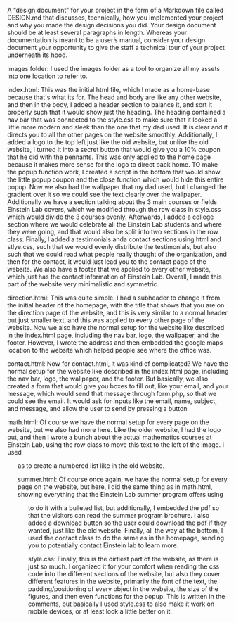 A “design document” for your project in the form of a Markdown file called DESIGN.md that discusses, technically, how you implemented your project and why you made the design decisions you did. Your design document should be at least several paragraphs in length. Whereas your documentation is meant to be a user’s manual, consider your design document your opportunity to give the staff a technical tour of your project underneath its hood.

images folder: I used the images folder as a tool to organize all my assets into one location to refer to.

index.html: This was the initial html file, which I made as a home-base because that's what its for. The head and body are like any other website, and then in the body, I added a header section to balance it, and sort it properly such that it would show just the heading. The heading contained a nav bar that was connected to the style.css to make sure that it looked a little more modern and sleek than the one that my dad used. It is clear and it directs you to all the other pages on the website smoothly. Additionally, I added a logo to the top left just like the old website, but unlike the old website, I turned it into a secret button that would give you a 10% coupon that he did with the pennants. This was only applied to the home page because it makes more sense for the logo to direct back home. TO make the popup function work, I created a script in the bottom that would show the little popup coupon and the close function which would hide this entire popup. Now we also had the wallpaper that my dad used, but I changed the gradient over it so we could see the text clearly over the wallpaper. Additionally we have a section talking about the 3 main courses or fields Einstein Lab covers, which we modified through the row class in style.css which would divide the 3 courses evenly. Afterwards, I added a college section where we would celebrate all the Einstein Lab students and where they were going, and that would also be split into two sections in the row class. Finally, I added a testimonials anda contact sections using html and stlye.css, such that we would evenly distribute the testimonials, but also such that we could read what people really thought of the organization, and then for the contact, it would just lead you to the contact page of the website. We also have a footer that we applied to every other website, which just has the contact information of Einstein Lab. Overall, I made this part of the website very minimalistic and symmetric.

direction.html: This was quite simple. I had a subheader to change it from the initial header of the homepage, with the title that shows that you are on the direction page of the website, and this is very similar to a normal header but just smaller text, and this was applied to every other page of the website. Now we also have the normal setup for the website like described in the index.html page, including the nav bar, logo, the wallpaper, and the footer. However, I wrote the address and then embedded the google maps location to the website which helped people see where the office was.

contact.html: Now for contact.html, it was kind of complicated? We have the normal setup for the website like described in the index.html page, including the nav bar, logo, the wallpaper, and the footer. But basically, we also created a form that would give you boxes to fill out, like your email, and your message, which would send that message through form.php, so that we could see the email. It would ask for inputs like the email, name, subject, and message, and allow the user to send by pressing a button

math.html: Of course we have the normal setup for every page on the website, but we also had more here. Like the older website, I had the logo out, and then I wrote a bunch about the actual mathematics courses at Einstein Lab, using the row class to move this text to the left of the image. I used <ol> as to create a numbered list like in the old website.

summer.html: Of course once again, we have the normal setup for every page on the website, but here, I did the same thing as in math.html, showing everything that the Einstein Lab summer program offers using <ul> to do it with a bulleted list, but additionally, I embedded the pdf so that the visitors can read the summer program brochure. I also added a download button so the user could download the pdf if they wanted, just like the old website. Finally, all the way at the bottom, I used the contact class to do the same as in the homepage, sending you to potentially contact Einstein lab to learn more. 

style.css: Finally, this is the dirtiest part of the website, as there is just so much. I organized it for your comfort when reading the css code into the different sections of the website, but also they cover different features in the website, primarily the font of the text, the padding/positioning of every object in the website, the size of the figures, and then even functions for the popup. This is written in the comments, but basically I used style.css to also make it work on mobile devices, or at least look a little better on it.
